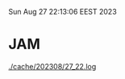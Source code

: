 Sun Aug 27 22:13:06 EEST 2023
# JAM
<a href='./cache/202308/27_22.log'>./cache/202308/27_22.log</a>
